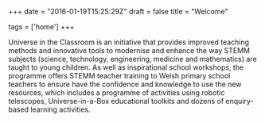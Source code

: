 +++
date = "2016-01-19T15:25:29Z"
draft = false
title = "Welcome"

tags = ['home']
+++

Universe in the Classroom is an initiative that provides improved teaching methods and innovative tools to modernise and enhance the way STEMM subjects (science, technology, engineering, medicine and mathematics) are taught to young children. As well as inspirational school workshops, the programme offers STEMM teacher training to Welsh primary school teachers to ensure have the confidence and knowledge to use the new resources, which includes a programme of activities using robotic telescopes, Universe-in-a-Box educational toolkits and dozens of enquiry-based learning activities.

